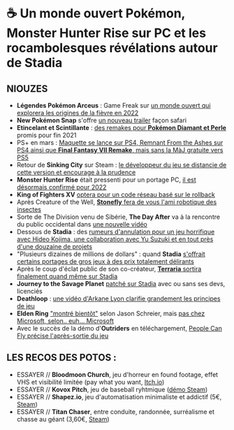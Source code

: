 # ☕ Un monde ouvert Pokémon, Monster Hunter Rise sur PC et les rocambolesques révélations autour de Stadia

## NIOUZES

- **Légendes Pokémon Arceus** : Game Freak sur [un monde ouvert qui explorera les origines de la fièvre en 2022](https://www.youtube.com/watch?v=kFW2JnwQdrg)
- **New Pokémon Snap** s'offre [un nouveau trailer](https://www.youtube.com/watch?v=8fdKOUa1Re0) façon safari
- **Etincelant et Scintillante** : [des remakes pour **Pokémon Diamant et Perle**](https://www.youtube.com/watch?v=1pDI8Scph44) promis pour fin 2021
- PS+ en mars : [Maquette se lance sur PS4, Remnant From the Ashes sur PS4 ainsi que **Final Fantasy VII Remake**, mais sans la MàJ gratuite vers PS5](https://www.gamekult.com/actualite/playstation-plus-maquette-remnant-et-farpoint-rejoignent-ff7-remake-3050836543.html)
- Retour de **Sinking City** sur Steam : [le développeur du jeu se distancie de cette version et encourage à la prudence](https://www.vice.com/en/article/7k93xe/the-sinking-city-developer-doesnt-want-you-to-buy-their-game)
- **Monster Hunter Rise** était pressenti pour un portage PC, [il est désormais confirmé pour 2022](https://www.gamekult.com/actualite/monster-hunter-rise-en-approche-sur-pc-pour-2022-3050836517.html)
- **King of Fighters XV** [optera pour un code réseau basé sur le rollback](https://www.gamekult.com/actualite/kof-xv-l-equipe-envisage-un-code-reseau-optimal-3050836549.html)
- Après Creature of the Well, [**Stonefly** fera de vous l'ami robotique des insectes](https://www.rockpapershotgun.com/stonefly-puts-you-inside-the-bug-mech?utm_source=feedburner&utm_medium=feed&utm_campaign=Feed%3A+RockPaperShotgun+%28Rock%2C+Paper%2C+Shotgun%29)
- Sorte de The Division venu de Sibérie, **The Day After** va à la rencontre du public occidental dans [une nouvelle vidéo](https://www.youtube.com/watch?v=vHBInJ0H2Z0)
- Dessous de **Stadia** : des [rumeurs d'annulation pour un jeu horrifique avec Hideo Kojima, une collaboration avec Yu Suzuki et en tout près d'une douzaine de projets](https://www.gamesradar.com/cancelled-stadia-projects-reportedly-include-a-kojima-productions-episodic-horror-game/)
- "Plusieurs dizaines de millions de dollars" : quand **Stadia** [s'offrait certains portages de gros jeux à des prix totalement délirants](https://www.bloomberg.com/news/articles/2021-02-26/google-video-game-unit-stadia-struggled-to-be-googley-enough)
- Après le coup d'éclat public de son co-créateur, [**Terraria** sortira finalement quand même sur Stadia](https://forums.terraria.org/index.php?threads/terraria-state-of-the-game-february-2021.103428/)
- **Journey to the Savage Planet** [patché sur Stadia](https://www.theverge.com/2021/2/23/22296856/google-stadia-journey-to-the-savage-planet-bug-issues-studio-closure) avec ou sans ses devs, licenciés
- **Deathloop** : [une vidéo d'Arkane Lyon clarifie grandement les principes de jeu](https://www.youtube.com/watch?v=7CLgXXlYBk8)
- **Elden Ring** ["montré bientôt"](https://twitter.com/jasonschreier/status/1365844188458287105) selon Jason Schreier, mais [pas chez Microsoft, selon.. euh... Microsoft](http://www.xboxygen.com/News/35965-Elden-Ring-presente-a-une-conference-Xbox-en-mars-Microsoft-dement)
- Avec le succès de la démo d'**Outriders** en téléchargement, [People Can Fly précise l'après-sortie du jeu](https://mp1st.com/news/people-can-fly-not-thinking-about-outriders-microtransactions-battle-pass-wants-to-go-old-school)

## LES RECOS DES POTOS :

- ESSAYER // **Bloodmoon Church**, jeu d'horreur en found footage, effet VHS et visibilité limitée (pay what you want, [Itch.io](https://azaxor.itch.io/bloodmoon-church))
- ESSAYER // **Kovox Pitch**, jeu de baseball ryhtmique ([démo Steam](https://store.steampowered.com/app/1299810/Kovox_Pitch/))
- ESSAYER // **Shapez.io**, jeu d'automatisation minimaliste et addictif (5€, [Steam](https://store.steampowered.com/app/1318690/shapezio/?ref=mmsl2&prc=steam_2_npr))
- ESSAYER // **Titan Chaser**, entre conduite, randonnée, surréalisme et chasse au géant (3,60€, [Steam](https://store.steampowered.com/app/1290170/Titan_Chaser/))
